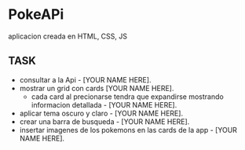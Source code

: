 # PokeAPi

aplicacion creada en HTML, CSS, JS

## TASK

- consultar a la Api - [YOUR NAME HERE].
- mostrar un grid con cards [YOUR NAME HERE].
  - cada card al precionarse tendra que expandirse mostrando
    informacion detallada - [YOUR NAME HERE].
- aplicar tema oscuro y claro - [YOUR NAME HERE].
- crear una barra de busqueda - [YOUR NAME HERE].
- insertar imagenes de los pokemons en las cards de la app - [YOUR NAME HERE].
